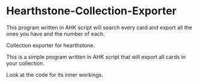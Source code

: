 # Hearthstone-Collection-Exporter
This program written in AHK script will search every card and export all the ones you have and the number of each.

Collection exporter for hearthstone.

This is a simple program written in AHK script that will export all cards in your collection.

Look at the code for its inner workings.
